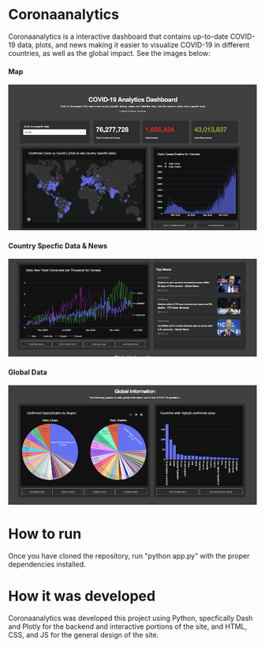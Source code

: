 # Coronaanalytics
Coronaanalytics is a interactive dashboard that contains up-to-date COVID-19 data, plots, and news making it easier to visualize COVID-19 in different countries, as well as the global impact. See the images below:

#### Map
![](https://github.com/rohanrav/Coronaanalytics/blob/master/images/map.png)

#### Country Specfic Data & News
![](https://github.com/rohanrav/Coronaanalytics/blob/master/images/canada-stats.png)

#### Global Data
![](https://github.com/rohanrav/Coronaanalytics/blob/master/images/global.png)

# How to run
Once you have cloned the repository, run "python app.py" with the proper dependencies installed.

# How it was developed
Coronaanalytics was developed this project using Python, specfically Dash and Plotly for the backend and interactive portions of the site, and HTML, CSS, and JS for the general design of the site.
